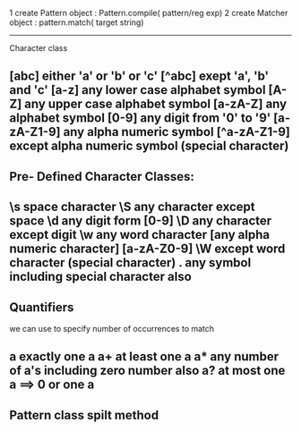 1 create Pattern object :  Pattern.compile( pattern/reg exp)
2 create Matcher object :  pattern.match( target string)


-------------
Character class

[abc]                  either 'a' or 'b' or 'c'
[^abc]                 exept 'a', 'b' and 'c'
[a-z]                  any lower case alphabet symbol
[A-Z]                  any upper case alphabet symbol
[a-zA-Z]                     any alphabet symbol
[0-9]                  any digit from '0' to '9'
[a-zA-Z1-9]            any alpha numeric symbol
[^a-zA-Z1-9]           except  alpha numeric symbol (special character)
--------------
## Pre- Defined Character Classes:
\s     space character
\S     any character except space
\d     any digit form [0-9] 
\D     any character except digit
\w     any word character [any alpha numeric character] [a-zA-Z0-9]
\W     except word character (special character)
.      any symbol including special character also
---------------
## Quantifiers
we can use to specify number of occurrences to match

a     exactly one a
a+    at least one a
a*    any number of a's including zero number also
a?    at most one a   ==> 0 or one a
---------------
## Pattern class spilt method

